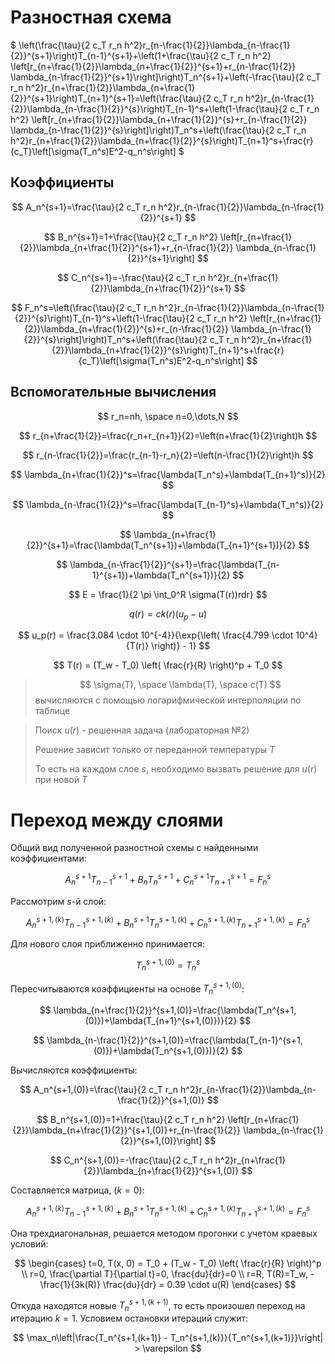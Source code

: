 # Разностная схема

$
\left(\frac{\tau}{2 c_T r_n h^2}r_{n-\frac{1}{2}}\lambda_{n-\frac{1}{2}}^{s+1}\right)T_{n-1}^{s+1}+\left(1+\frac{\tau}{2 c_T r_n h^2} \left[r_{n+\frac{1}{2}}\lambda_{n+\frac{1}{2}}^{s+1}+r_{n-\frac{1}{2}} \lambda_{n-\frac{1}{2}}^{s+1}\right]\right)T_n^{s+1}+\left(-\frac{\tau}{2 c_T r_n h^2}r_{n+\frac{1}{2}}\lambda_{n+\frac{1}{2}}^{s+1}\right)T_{n+1}^{s+1}=\left(\frac{\tau}{2 c_T r_n h^2}r_{n-\frac{1}{2}}\lambda_{n-\frac{1}{2}}^{s}\right)T_{n-1}^s+\left(1-\frac{\tau}{2 c_T r_n h^2} \left[r_{n+\frac{1}{2}}\lambda_{n+\frac{1}{2}}^{s}+r_{n-\frac{1}{2}} \lambda_{n-\frac{1}{2}}^{s}\right]\right)T_n^s+\left(\frac{\tau}{2 c_T r_n h^2}r_{n+\frac{1}{2}}\lambda_{n+\frac{1}{2}}^{s}\right)T_{n+1}^s+\frac{r}{c_T}\left[\sigma(T_n^s)E^2-q_n^s\right]
$

## Коэффициенты

$$
A_n^{s+1}=\frac{\tau}{2 c_T r_n h^2}r_{n-\frac{1}{2}}\lambda_{n-\frac{1}{2}}^{s+1}
$$

$$
B_n^{s+1}=1+\frac{\tau}{2 c_T r_n h^2} \left[r_{n+\frac{1}{2}}\lambda_{n+\frac{1}{2}}^{s+1}+r_{n-\frac{1}{2}} \lambda_{n-\frac{1}{2}}^{s+1}\right]
$$

$$
C_n^{s+1}=-\frac{\tau}{2 c_T r_n h^2}r_{n+\frac{1}{2}}\lambda_{n+\frac{1}{2}}^{s+1}
$$

$$
F_n^s=\left(\frac{\tau}{2 c_T r_n h^2}r_{n-\frac{1}{2}}\lambda_{n-\frac{1}{2}}^{s}\right)T_{n-1}^s+\left(1-\frac{\tau}{2 c_T r_n h^2} \left[r_{n+\frac{1}{2}}\lambda_{n+\frac{1}{2}}^{s}+r_{n-\frac{1}{2}} \lambda_{n-\frac{1}{2}}^{s}\right]\right)T_n^s+\left(\frac{\tau}{2 c_T r_n h^2}r_{n+\frac{1}{2}}\lambda_{n+\frac{1}{2}}^{s}\right)T_{n+1}^s+\frac{r}{c_T}\left[\sigma(T_n^s)E^2-q_n^s\right]
$$

## Вспомогательные вычисления

$$
r_n=nh, \space n=0,\dots,N
$$

$$
r_{n+\frac{1}{2}}=\frac{r_n+r_{n+1}}{2}=\left(n+\frac{1}{2}\right)h
$$

$$
r_{n-\frac{1}{2}}=\frac{r_{n-1}-r_n}{2}=\left(n-\frac{1}{2}\right)h
$$

$$
\lambda_{n+\frac{1}{2}}^s=\frac{\lambda(T_n^s)+\lambda(T_{n+1}^s)}{2}
$$

$$
\lambda_{n-\frac{1}{2}}^s=\frac{\lambda(T_{n-1}^s)+\lambda(T_n^s)}{2}
$$

$$
\lambda_{n+\frac{1}{2}}^{s+1}=\frac{\lambda(T_n^{s+1})+\lambda(T_{n+1}^{s+1})}{2}
$$

$$
\lambda_{n-\frac{1}{2}}^{s+1}=\frac{\lambda(T_{n-1}^{s+1})+\lambda(T_n^{s+1})}{2}
$$

$$
E = \frac{1}{2 \pi \int_0^R \sigma(T(r))rdr}
$$

$$
q(r) = ck(r)(u_p - u)
$$

$$
u_p(r) = \frac{3.084 \cdot 10^{-4}}{\exp{\left( \frac{4.799 \cdot 10^4}{T(r)} \right)} - 1}
$$

$$
T(r) = (T_w - T_0) \left( \frac{r}{R} \right)^p + T_0
$$

> $$
> \sigma(T), \space \lambda(T), \space c(T)
> $$
> вычисляются с помощью логарифмической интерполяции по таблице

> Поиск $u(r)$ - решенная задача (лабораторная №2)
>
> Решение зависит только от переданной температуры $T$
>
> То есть на каждом слое $s$, необходимо вызвать решение для $u(r)$ при новой $Т$

# Переход между слоями

Общий вид полученной разностной схемы с найденными коэффициентами:

$$
A_n^{s+1}T_{n-1}^{s+1}+B_n^{}T_n^{s+1}+C_n^{s+1}T_{n+1}^{s+1}=F_n^s
$$

Рассмотрим $s$-й слой:

$$
A_n^{s+1,(k)}T_{n-1}^{s+1,(k)}+B_n^{s+1}T_n^{s+1,(k)}+C_n^{s+1,(k)}T_{n+1}^{s+1,(k)}=F_n^s
$$

Для нового слоя приближенно принимается:

$$
T_n^{s+1,(0)}=T_n^s
$$

Пересчитываются коэффициенты на основе $T_n^{s+1,(0)}$:

$$
\lambda_{n+\frac{1}{2}}^{s+1,(0)}=\frac{\lambda(T_n^{s+1,(0)})+\lambda(T_{n+1}^{s+1,(0)})}{2}
$$

$$
\lambda_{n-\frac{1}{2}}^{s+1,(0)}=\frac{\lambda(T_{n-1}^{s+1,(0)})+\lambda(T_n^{s+1,(0)})}{2}
$$

Вычисляются коэффициенты:

$$
A_n^{s+1,(0)}=\frac{\tau}{2 c_T r_n h^2}r_{n-\frac{1}{2}}\lambda_{n-\frac{1}{2}}^{s+1,(0)}
$$

$$
B_n^{s+1,(0)}=1+\frac{\tau}{2 c_T r_n h^2} \left[r_{n+\frac{1}{2}}\lambda_{n+\frac{1}{2}}^{s+1,(0)}+r_{n-\frac{1}{2}} \lambda_{n-\frac{1}{2}}^{s+1,(0)}\right]
$$

$$
C_n^{s+1,(0)}=-\frac{\tau}{2 c_T r_n h^2}r_{n+\frac{1}{2}}\lambda_{n+\frac{1}{2}}^{s+1,(0)}
$$

Составляется матрица, $(k=0)$:

$$
A_n^{s+1,(k)}T_{n-1}^{s+1,(k)}+B_n^{s+1}T_n^{s+1,(k)}+C_n^{s+1,(k)}T_{n+1}^{s+1,(k)}=F_n^s
$$

Она трехдиагональная, решается методом прогонки с учетом краевых условий:

$$
\begin{cases}
    t=0, T(x, 0) = T_0 + (T_w - T_0) \left( \frac{r}{R} \right)^p \\
    r=0, \frac{\partial T}{\partial t}=0, \frac{du}{dr}=0 \\
    r=R, T(R)=T_w, -\frac{1}{3k(R)} \frac{du}{dr} = 0.39 \cdot u(R)
\end{cases}
$$

Откуда находятся новые $T_n^{s+1,(k+1)}$, то есть произошел переход на итерацию $k=1$. Условием остановки итераций служит:

$$
\max_n\left|\frac{T_n^{s+1,(k+1)} - T_n^{s+1,(k)}}{T_n^{s+1,(k+1)}}\right| > \varepsilon
$$